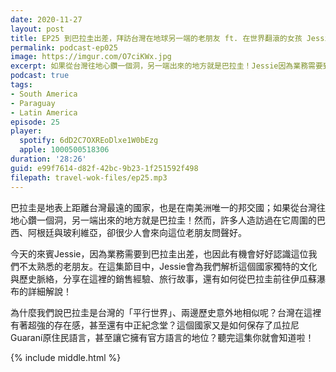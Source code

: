 ```yaml
---
date: 2020-11-27
layout: post
title: EP25 到巴拉圭出差，拜訪台灣在地球另一端的老朋友 ft. 在世界翻滾的女孩 Jessie
permalink: podcast-ep025
image: https://imgur.com/O7ciKWx.jpg
excerpt: 如果從台灣往地心鑽一個洞，另一端出來的地方就是巴拉圭！Jessie因為業務需要到巴拉圭出差，也因此有機會好好認識這位我們不太熟悉的老朋友。為什麼我們說巴拉圭是台灣的「平行世界」、兩邊歷史意外地相似呢？台灣在這裡有著超強的存在感，甚至還有中正紀念堂？這個國家又是如何保存了瓜拉尼Guaraní原住民語言，甚至讓它擁有官方語言的地位？聽完這集你就會知道啦！
podcast: true
tags:
- South America
- Paraguay
- Latin America
episode: 25
player:
  spotify: 6dD2C7OXREoDlxe1W0bEzg
  apple: 1000500518306
duration: '28:26'
guid: e99f7614-d82f-42bc-9b23-1f251592f498
filepath: travel-wok-files/ep25.mp3
---
```


巴拉圭是地表上距離台灣最遠的國家，也是在南美洲唯一的邦交國；如果從台灣往地心鑽一個洞，另一端出來的地方就是巴拉圭！然而，許多人造訪過在它周圍的巴西、阿根廷與玻利維亞，卻很少人會來向這位老朋友問聲好。

今天的來賓Jessie，因為業務需要到巴拉圭出差，也因此有機會好好認識這位我們不太熟悉的老朋友。在這集節目中，Jessie會為我們解析這個國家獨特的文化與歷史脈絡，分享在這裡的銷售經驗、旅行故事，還有如何從巴拉圭前往伊瓜蘇瀑布的詳細解說！

為什麼我們說巴拉圭是台灣的「平行世界」、兩邊歷史意外地相似呢？台灣在這裡有著超強的存在感，甚至還有中正紀念堂？這個國家又是如何保存了瓜拉尼Guaraní原住民語言，甚至讓它擁有官方語言的地位？聽完這集你就會知道啦！

{% include middle.html %}
